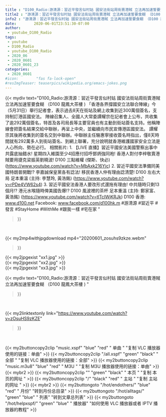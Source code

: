 ```yaml
---
title : "D100_Radio:游清源：習近平發言似村姑 國安法街站周街賣港賊 立法再加速誓要食糊 （D100 龍鳳大茶樓 ) "
title2 : "游清源：習近平發言似村姑 國安法街站周街賣港賊 立法再加速誓要食糊 （D100 龍鳳大茶樓 ) "
info2 : "游清源：習近平發言似村姑 國安法街站周街賣港賊 立法再加速誓要食糊 （D100 龍鳳大茶樓 )  「香港各界撐國安立法聯合陣線」今（5月31日）舉行記者會，表示過去8天在街站及網上收集到近300萬個簽名，支持制訂港區國安法。  陣線召集人、全國人大常委譚耀宗在記者會上公布，共收集了逾292萬個簽名，特首及各司局長等主要官員也有主動到街站簽名支持。他稱陣線會把簽名結果交給中聯辦，再呈上中央，並繼續向市民宣傳港區國安法。  譚耀宗其後將收集到的簽名交到中聯辦。中聯辦主任駱惠寧接收簽名時指出，僅8天時間就有292萬多人到街站簽名、到網上聯署，充分說明就香港維護國家安全立法是人心所向、勢在必行。  相關影片: 1. 【LIVE 直播】習近平國安法美國警察出事中共露底抽錯水! 星期四入維園至少4招應付招呼鄧炳強同袍! 香港人對付李梓敬賣港賊要用捷克梁振英劉曉波!  D100 三點維權 (傑斯、快必) (https://www.youtube.com/watch?v=MbAxk216Yjc) 2. 習近平國安法準備同美國特朗普開戰!? 李嘉誠保皇黨各有諗法! 移民香港人仲有理由諗清楚! D100 左右大局 足本重溫 (主持: 李慧玲, 黃浩銘) (https://www.youtube.com/watch?v=rPDe4VW62s4) 3. 習近平國安法香港人要改形式還拖有理由! 中共隨時只剩13個月!? 港元水喉隨時俾美國告爆!? D100 風波裡的茶杯 足本重溫 (主持: 鄭家富、黃浩銘) (https://www.youtube.com/watch?v=tlTcIWjKRJk)  D100 香港: www.d100.net Facebook: www.facebook.com/d100hk.m  #游清源 #習近平 #發言 #StayHome #WithMe #跟我一樣 #宅在家 "
date:        2020-06-01T23:51:30-07:00
author:
 - youtube_D100_Radio
tags:
 - youtube
 - D100_Radio
 - youtube_D100_Radio
 - 2020_06
 - 2020_0601
 - 2020_0601_23
categories:
 - 2020_0601
#icon:        "fas fa-lock-open"
#resImgTeaser: teaserpics/wikipedia.org/emacs-jokes.png
---
```


{{< mydiv text="D100_Radio:游清源：習近平發言似村姑 國安法街站周街賣港賊 立法再加速誓要食糊 （D100 龍鳳大茶樓 )  「香港各界撐國安立法聯合陣線」今（5月31日）舉行記者會，表示過去8天在街站及網上收集到近300萬個簽名，支持制訂港區國安法。  陣線召集人、全國人大常委譚耀宗在記者會上公布，共收集了逾292萬個簽名，特首及各司局長等主要官員也有主動到街站簽名支持。他稱陣線會把簽名結果交給中聯辦，再呈上中央，並繼續向市民宣傳港區國安法。  譚耀宗其後將收集到的簽名交到中聯辦。中聯辦主任駱惠寧接收簽名時指出，僅8天時間就有292萬多人到街站簽名、到網上聯署，充分說明就香港維護國家安全立法是人心所向、勢在必行。  相關影片: 1. 【LIVE 直播】習近平國安法美國警察出事中共露底抽錯水! 星期四入維園至少4招應付招呼鄧炳強同袍! 香港人對付李梓敬賣港賊要用捷克梁振英劉曉波!  D100 三點維權 (傑斯、快必) (https://www.youtube.com/watch?v=MbAxk216Yjc) 2. 習近平國安法準備同美國特朗普開戰!? 李嘉誠保皇黨各有諗法! 移民香港人仲有理由諗清楚! D100 左右大局 足本重溫 (主持: 李慧玲, 黃浩銘) (https://www.youtube.com/watch?v=rPDe4VW62s4) 3. 習近平國安法香港人要改形式還拖有理由! 中共隨時只剩13個月!? 港元水喉隨時俾美國告爆!? D100 風波裡的茶杯 足本重溫 (主持: 鄭家富、黃浩銘) (https://www.youtube.com/watch?v=tlTcIWjKRJk)  D100 香港: www.d100.net Facebook: www.facebook.com/d100hk.m  #游清源 #習近平 #發言 #StayHome #WithMe #跟我一樣 #宅在家 "
>}}
<br>


{{< my2mp4withjpgdownload mp4="20200601_zosuhs9zkze.webm"
>}}

{{< my2jpgexist "xx1.jpg" >}}<br>
{{< my2jpgexist "xx2.jpg" >}}<br>
{{< my2jpgexist "xx3.jpg" >}}<br>



{{< mydiv text="D100_Radio:游清源：習近平發言似村姑 國安法街站周街賣港賊 立法再加速誓要食糊 （D100 龍鳳大茶樓 ) "
>}}
<br>

{{< my2linktextonly link="https://www.youtube.com/watch?v=zOsuHS9zKZE"
>}}


<br>

{{< my2buttoncopy2clip "music.xspf"        "blue"   "red"    " 单曲 "  "复制 VLC 播放器使用的链接：单曲" >}} {{< my2buttoncopy2clip "/all.xspf"         "green"  "black"  " 全部 "  "复制 VLC 播放器使用的链接：全部" >}} {{< my2buttoncopy2clip "music.m3u8"        "blue"   "red"    " M3U  "    "复制 M3U 播放器使用的链接：单曲" >}} {{< mybr2 >}} {{< my2buttoncopy2clip ""                  "green"  "black"  " 本页 "    "复制 本页的网址 " >}} {{< my2buttoncopy2clip "/"                 "black"  "red"    " 主站 "    "复制 主站的网址 " >}} {{< mybr2 >}} {{< my2buttongoto      "/hot/endothers/"   "blue"   "red"    " 月份"   "转到月份总目录" >}} {{< my2buttongoto      "/hot/alltags/"     "green"  "blue"   " 列表"   "转到文章总列表" >}} {{< my2buttongoto      "/hot/helpxspf/"    "green"  "blue"   " 播放器" "如何使用 VLC 播放器或者 IPTV 播放器的教程" >}} 
